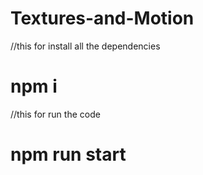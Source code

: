 # Textures-and-Motion
//this for install all the dependencies
# npm i 
//this for run the code
# npm run start
